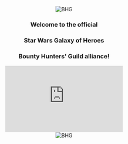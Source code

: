 <div style="text-align: center; margin: 0 auto;">
  <img src="{{ site.url }}/assets/BHLogo.png" alt="BHG" border="0" style="max-width: 140px;">
  <h3>Welcome to the official</h3>
  <h3>Star Wars Galaxy of Heroes</h3>
  <h3>Bounty Hunters' Guild alliance!</h3>
</div>

<div style="text-align: center; margin: 0 auto;">
  <iframe width="320" height="180" src="https://www.youtube.com/embed/LuiH7uJPGuY" frameborder="0" allowfullscreen></iframe>
</div>

<div style="text-align: center; margin: 0 auto;">
  <img src="{{ site.url }}/assets/joinusnow.gif" alt="BHG" border="0" style="max-width: 140px;">
</div>
